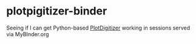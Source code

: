 # plotpigitizer-binder
Seeing if I can get Python-based [PlotDigitizer](https://github.com/dilawar/PlotDigitizer) working in sessions served via MyBInder.org
